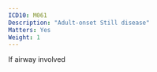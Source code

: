 ```yaml
---
ICD10: M061
Description: "Adult-onset Still disease"
Matters: Yes
Weight: 1
---
```

If airway involved
